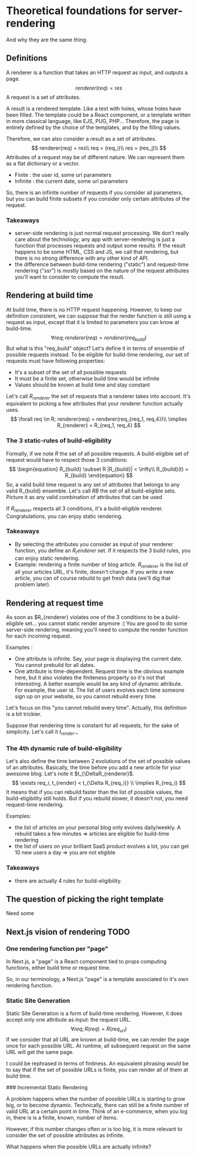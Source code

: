 # Theoretical foundations for server-rendering

And why they are the same thing.

## Definitions

A renderer is a function that takes an HTTP request as input, and outputs a page.
$$
renderer(req)=res
$$
A request is a set of attributes.

A result is a rendered template. Like a text with holes, whose holes have been filled. The template could be a React component, or a template written in more classical language, like EJS, PUG, PHP... Therefore, the page is entirely defined by the choice of the templates, and by the filling values.

Therefore, we can also consider a result as a set of attributes.
$$
renderer(req) = res\\
req = (req_i)\\
res = (res_j)\\
$$
Attributes of a request may be of different nature. We can represent them as a flat dictionary or a vector.

- Finite : the user id, some url parameters
- Infinite : the current date, some url parameters

So, there is an infinite number of requests if you consider all parameters, but you can build finite subsets if you consider only certain attributes of the request.

### Takeaways

- server-side rendering is just normal request processing. We don't really care about the technology, any app with server-rendering is just a function that processes requests and output some results. If the result happens to be some HTML, CSS and JS, we call that rendering, but there is no strong difference with any other kind of API.
- the difference between build-time rendering ("static") and request-time rendering ("ssr") is mostly based on the nature of the request attributes you'll want to consider to compute the result.

## Rendering at build time

At build time, there is no HTTP request happening. However, to keep our definition consistent, we can suppose that the render function is still using a request as input, except that it is limited to parameters you can know at build-time.
$$
\forall req; renderer(req)=renderer(req_{build})
$$
But what is this "req_build" object? Let's define it in terms of ensemble of possible requests instead. To be eligible for build-time rendering, our set of requests must have following properties:

- It's a subset of the set of all possible requests
- It must be a finite set, otherwise build time would be infinite
- Values should be known at build time and stay constant

Let's call $R_{renderer}$ the set of requests that a renderer takes into account. It's equivalent to picking a few attributes that your renderer function actually uses.
$$
\forall req \in R; renderer(req) = renderer(req_{req_1, req,4})\\
\implies R_{renderer} = R_{req_1, req_4}
$$

### The 3 static-rules of build-eligibility

Formally, if we note $R$ the set of all possible requests. A build-eligible set of request would have to respect those 3 conditions:
$$
\begin{equation}
R_{build} \subset R
|R_{build}| < \infty\\
R_{build}(t) = R_{build}
\end{equation}
$$
So, a valid build time request is any set of attributes that belongs to any valid R_{build} ensemble. Let's call $RB$ the set of all build-eligible sets. Picture it as any valid combination of attributes that can be used

If $R_{renderer}$ respects all 3 conditions, it's a build-eligible renderer. Congratulations, you can enjoy static rendering.

### Takeaways

- By selecting the attributes you consider as input of your renderer function, you define an $R_renderer$ set. If it respects the 3 build rules, you can enjoy static rendering.
- Example: rendering a finite number of blog article. $R_{renderer}$ is the list of all your articles URL, it's finite, doesn't change. If you write a new article, you can of course rebuild to get fresh data (we'll dig that problem later).

## Rendering at request time

As soon as $R_{renderer} violates one of the 3 conditions to be a build-eligible set... you cannot static render anymore :( You are good to do some server-side rendering, meaning you'll need to compute the render function for each incoming request.

Examples :

- One attribute is infinite. Say, your page is displaying the current date. You cannot prebuild for all dates.
- One attribute is time-dependent. Request time is the obvious example here, but it also violates the finiteness property so it's not that interesting. A better example would be any kind of dynamic attribute. For example, the user id. The list of users evolves each time someone sign up on your website, so you cannot rebuild every time.

Let's focus on this "you cannot rebuild every time". Actually, this definition is a bit trickier.

Suppose that rendering time is constant for all requests, for the sake of simplicity. Let's call it $t_{render}$._

### The 4th dynamic rule of build-eligibility

Let's also define the time between 2 evolutions of the set of possible values of an attributes. Basically, the time before you add a new article for your awesome blog. Let's note it $t_{\DeltaR_{renderer}$.
$$
\exists req_i, t_{render} < t_{\Delta R_{req_i}} \\
\implies R_{req_i} 
$$
It means that if you can rebuild faster than the list of possible values, the build-eligibility still holds. But if you rebuild slower, it doesn't not, you need request-time rendering.

Examples:

- the list of articles on your personal blog only evolves daily/weekly. A rebuild takes a few minutes => articles are eligible for build-time rendering
- the list of users on your brilliant SaaS product evolves a lot, you can get 10 new users a day => you are not eligible

### Takeaways

- there are actually 4 rules for build-eligibility.

## The question of picking the right template

Need some



## Next.js vision of rendering TODO

### One rendering function per "page"

In Next.js, a "page" is a React component tied to props computing functions, either build time or request time.

So, in our terminology, a Next.js "page" is a template associated to it's own rendering function.



### Static Site Generation

Static Site Generation is a form of build-time rendering. However, it does accept only one attribute as input: the request URL.
$$
\forall req; R(req)=R(req_{url})
$$
If we consider that all URL are known at build-time, we can render the page once for each possible URL. At runtime, all subsequent request on the same URL will get the same page.

t could be rephrased in terms of finitness. An equivalent phrasing would be to say that if the set of possible URLs is finite, you can render all of them at build time.



### Incremental Static Rendering

A problem happens when the number of possible URLs is starting to grow big, or to become dynamic. Technically, there can still be a finite number of valid URL at a certain point in time. Think of an e-commerce, when you log in, there is is a finite, known, number of items.

However, if this number changes often or is too big, it is more relevant to consider the set of possible attributes as infinite.





What happens when the possible URLs are actually infinite?

## 